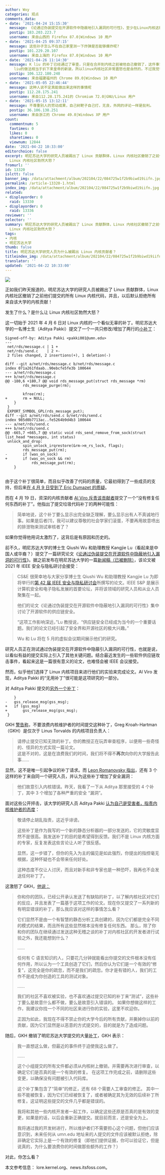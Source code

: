 ```yaml
---
author: Wxy
categories: 观点
comments_data:
- date: '2021-04-24 15:15:30'
  message: 《论通过伪装提交在开源软件中隐蔽地引入漏洞的可行性》，至少在Linux内核这样活跃的开源项目里这么做还是十分困难的，也算是证明了开源的优越吧
  postip: 183.203.223.7
  username: 来自山西的 Firefox 87.0|Windows 10 用户
- date: '2021-04-25 09:37:15'
  message: 这些孙子怎么不在自己家里测一下炸弹是否能够爆炸呢?
  postip: 101.229.20.107
  username: 来自上海的 Firefox 87.0|Windows 10 用户
- date: '2021-04-26 11:14:30'
  message: K liu 的补丁已经通过了审查，只是在合并到内核之前被他自己撤销了，这件事实际证明了一个很久之前就有很多人怀疑的事情，现有的内核审查方式能在多大程度上阻止恶意补丁？K
    liu的做法相当于扒下来皇帝的新装，所以linux内核社区非常震怒也是自然的，不过我觉得他们更应该考虑如何去改进审查流程。
  postip: 106.122.180.248
  username: 来自福建福州的 Chrome 89.0|Windows 10 用户
- date: '2021-05-05 22:46:44'
  message: 这种人说不定真能做出来这样的事情呢
  postip: 112.28.175.241
  username: 来自112.28.175.241的 Chromium 72.0|GNU/Linux 用户
- date: '2021-05-15 13:12:11'
  message: 不尊重别人的劳动成果，自己树靶子自己打，无良，外网的评论一样是批判。
  postip: 36.106.138.251
  username: 来自浙江的 Chrome 49.0|Windows XP 用户
count:
  commentnum: 5
  favtimes: 0
  likes: 0
  sharetimes: 0
  viewnum: 12844
date: '2021-04-22 10:33:00'
editorchoice: false
excerpt: 明尼苏达大学的研究人员被踢出了 Linux 贡献群体，Linux 内核社区撤销了之前他们提交的所有 Linux 内核代码，并且，以后默认拒绝所有来自该大学的内核贡献！发生了什么？是什么让
  Linux 内核社区勃然大怒？
fromurl: ''
id: 13320
islctt: false
banner_img: /data/attachment/album/202104/22/084725w1f2b9biwd19iifn.jpg
permalink: /article-13320-1.html
index_img: /data/attachment/album/202104/22/084725w1f2b9biwd19iifn.jpg
related:
- displayorder: 0
  raid: 13330
- displayorder: 0
  raid: 13336
reviewer: ''
selector: ''
summary: 明尼苏达大学的研究人员被踢出了 Linux 贡献群体，Linux 内核社区撤销了之前他们提交的所有 Linux 内核代码，并且，以后默认拒绝所有来自该大学的内核贡献！发生了什么？是什么让
  Linux 内核社区勃然大怒？
tags:
- 内核
- 明尼苏达大学
thumb: false
title: 明尼苏达大学研究人员为什么被踢出 Linux 内核贡献者？
titleindex_img: /data/attachment/album/202104/22/084725w1f2b9biwd19iifn.jpg
translator: ''
updated: '2021-04-22 10:33:00'
---
```


![](/data/attachment/album/202104/22/084725w1f2b9biwd19iifn.jpg)


正如我们昨天报道的，明尼苏达大学的研究人员被踢出了 Linux 贡献群体，Linux 内核社区撤销了之前他们提交的所有 Linux 内核代码，并且，以后默认拒绝所有来自该大学的内核贡献！


发生了什么？是什么让 Linux 内核社区勃然大怒？


这一切始于 2021 年 4 月 6 日对 Linux 内核的一个看似无辜的补丁。明尼苏达大学的一名博士生（Aditya Pakki）提交了一个一共只修改/增加了两行的[小补丁](https://lore.kernel.org/lkml/20210407000913.2207831-1-pakki001@umn.edu/)：



```
Signed-off-by: Aditya Pakki <pakki001@umn.edu>
---
 net/rds/message.c | 1 +
 net/rds/send.c    | 2 +-
 2 files changed, 2 insertions(+), 1 deletion(-)

diff --git a/net/rds/message.c b/net/rds/message.c
index 071a261fdaab..90ebcfe5fe3b 100644
--- a/net/rds/message.c
+++ b/net/rds/message.c
@@ -180,6 +180,7 @@ void rds_message_put(struct rds_message *rm)
 		rds_message_purge(rm);
 
 		kfree(rm);
+		rm = NULL;
 	}
 }
 EXPORT_SYMBOL_GPL(rds_message_put);
diff --git a/net/rds/send.c b/net/rds/send.c
index 985d0b7713ac..fe5264b9d4b3 100644
--- a/net/rds/send.c
+++ b/net/rds/send.c
@@ -665,7 +665,7 @@ static void rds_send_remove_from_sock(struct list_head *messages, int status)
 unlock_and_drop:
 		spin_unlock_irqrestore(&rm->m_rs_lock, flags);
 		rds_message_put(rm);
-		if (was_on_sock)
+		if (was_on_sock && rm)
 			rds_message_put(rm);
 	}
 
```

由于这个补丁很简单，而且似乎改善了代码的质量，它最初得到了一些成员的支持，但后来[在 4 月 9 日受到了 Eric Dumazet 的质疑](https://lore.kernel.org/lkml/bd3c84bc-6ae0-63e9-61f2-5cf64a976531@gmail.com/)。


而在 4 月 19 日，资深的内核贡献者 [Al Viro 斥责该贡献者](https://lore.kernel.org/lkml/YH4Aa1zFAWkITsNK@zeniv-ca.linux.org.uk/)提交了一个“没有修复任何东西的补丁”。他指出了提交垃圾代码补丁的两种可能性：



> 
> 简单地说，这个补丁要么显示出完全缺乏理解，要么显示出有人不真诚地行事。如果是后者[1]，我可以建议尊敬的社会学家们滚蛋，不要再用故意喷出的排泄物来测试审核者了？
> 
> 
> 


如果你觉得他用词太激烈了，这背后是有原因和历史的。


前不久，明尼苏达大学的博士生 Qiushi Wu 和助理教授 Kangjie Lu（看起来是中国人或华裔？）提交了一篇研究论文《[论通过伪装提交在开源软件中隐蔽地引入漏洞的可行性](https://github.com/QiushiWu/QiushiWu.github.io/blob/main/papers/OpenSourceInsecurity.pdf)》。据之前发布在明尼苏达大学的一篇[新闻稿（已被删除）](https://cse.umn.edu/cs/news/paper-accepted-ieee-symposium-security-and-privacy-2021)，该论文被 2021 年 IEEE 安全与隐私研讨会接受：



> 
> CS&E 很荣幸地与大家分享博士生 Qiushi Wu 和助理教授 Kangjie Lu 为即将举行的[第 42 届 IEEE 安全与隐私研讨会](https://www.ieee-security.org/TC/SP2021/program-papers.html)所撰写的论文。IEEE S&P 是展示计算机安全和电子隐私发展的首要论坛，并将该领域的研究人员和从业人员聚集在一起。
> 
> 
> 他们的论文《论通过伪装提交在开源软件中隐蔽地引入漏洞的可行性》集中讨论了开源软件的供应链安全。
> 
> 
> “这项工作影响深远，”Lu 教授说，“供应链安全已经成为当今的一个重要话题。我们的论文已经引起了安全界和开源社区的极大兴趣。”
> 
> 
> Wu 和 Lu 将在 5 月的虚拟会议期间展示他们的研究。
> 
> 
> 


研究人员正在测试通过伪装提交在开源软件中隐蔽引入漏洞的可行性，也就是说，以看似有益的提交实际上引入了其他关键问题。结合最近发生的一些软件供应链攻击事件，看起来这是一篇很有意义的论文，也难怪会被 IEEE 会议接受。


然而，似乎他们选择了 Linux 内核项目来进行他们的实验来完成论文。Al Viro 发现，Aditya Pakki 的“无用补丁”很可能是这项研究的一部分。


对 Aditya Pakki 提交的[另外一个补丁](https://lore.kernel.org/linux-nfs/20210407001658.2208535-1-pakki001@umn.edu/)：



```
 	}
-	gss_release_msg(gss_msg);
+	if (gss_msg)
+		gss_release_msg(gss_msg);
 }
```

GKH [警告称](https://lore.kernel.org/linux-nfs/YH5%2Fi7OvsjSmqADv@kroah.com/)，不要浪费内核维护者的时间提交这种补丁，Greg Kroah-Hartman（GKH）是仅次于 Linus Torvalds 的内核项目负责人：



> 
> 请停止提交已知无效的补丁。你的教授正在玩弄审查程序，以便用一些奇怪的、怪异的方式实现一篇论文。  
> 这是不对的，这是在浪费我们的时间，我们将不得不**再次**向你的大学报告此事……
> 
> 
> 


显然，这不是唯一引起争议的补丁请求。而 [Leon Romanovsky 指出](https://lore.kernel.org/linux-nfs/YH+zwQgBBGUJdiVK@unreal/)，还有 3 个这样的补丁来自同一个研究人员，并认为这些补丁增加了安全漏洞： 






> 他们故意引入内核错误。昨天，我看了一下从 Aditya 那里接受的 4 个补丁，其中 3 个增加了各种严重的安全 “漏洞”。


面对这些公开抨击，该大学的研究人员 Aditya Pakki [认为自己是受害者，指责内核维护者的态度](https://lore.kernel.org/linux-nfs/YH%2FfM%2FTsbmcZzwnX@kroah.com/)：



> 
> 敬请停止胡乱指责，这近乎诽谤。
> 
> 
> 这些补丁是作为我写的一个新的静态分析器的一部分发送的，它的灵敏度显然不是很高。我发送补丁的目的是希望得到反馈。我们不是 Linux 内核方面的专家，反复发表这些言论让人听了很反感。
> 
> 
> 显然，这一步错了，但你的先入为主的偏见是如此强烈，你提出的指控毫无根据，这种怀疑也不会带来任何好处。
> 
> 
> 这种态度不仅让人讨厌，而且对新手和非专家也是一种恐吓，我再也不会发送任何补丁了。
> 
> 
> 


这激怒了 GKH，[他说：](https://lore.kernel.org/linux-nfs/YH%2FfM%2FTsbmcZzwnX@kroah.com/)



> 
> 你和你的团队，已经公开承认发送了有缺陷的补丁，以了解内核社区对它们的反应，并且发表了一篇基于这项工作的论文。现在你又提交了一系列新的有明显错误的补丁，那么我应该对这样的事情怎么看？
> 
> 
> 它们显然不是由一个有智慧的静态分析工具创建的，因为它们都是完全不同的模式的结果，而且所有这些显然根本没有修复任何东西。 那么，除了你和你的团队在继续通过发送这种无稽之谈的补丁对内核社区的开发者进行试验之外，我还能想到什么？
> 
> 
> ……
> 
> 
> 任何有 C 语言知识的人，只要花几分钟就能看出你提交的文件根本没有任何作用，所以认为一个工具创造了它们，然后你认为它们是一个有效的“修复”，这完全是你的疏忽，而不是我们的疏忽。你才是有错的人，我们的工作不是成为你创造的工具的测试对象。
> 
> 
> ……
> 
> 
> 我们的社区不喜欢被实验，也不喜欢通过提交已知的补丁来“测试”，这些补丁要么是故意什么都不做，要么是故意引入错误的。 如果你想做这样的工作，我建议你找一个不同的社区来进行你的实验，这里不欢迎你。
> 
> 
> 正因为如此，我现在不得不禁止你的大学今后的所有贡献，并撕掉你以前的贡献，因为它们显然是以恶意的方式提交的，目的就是为了造成问题。
> 
> 
> 


随后，GKH 撤销了明尼苏达大学提交的大量[补丁](https://lore.kernel.org/lkml/20210421130105.1226686-1-gregkh@linuxfoundation.org/)，GKH 表示：



> 
> 我一直想这么做，但最近的事件终于迫使我这么做了。
> 
> 
> ……
> 
> 
> 这个小组提交的所有文件都必须从内核树上撤销，并需要再次进行审查，以确定它们是否真的是一个有效的修复。 在这项工作完成之前，请删除这些变更，以确保没有问题被引入代码库。
> 
> 
> 这个补丁集包含了“简单”的修正，还有 68 个需要人工审查的修正。 其中一些不能被恢复，因为它们已经被恢复了，或者被确定其为无效的后续补丁所修复。这证明这些提交的文件几乎都是错误的。
> 
> 
> 我将和其他一些内核开发者一起工作，以确定这些还原是否真的是有效的变更，如果是的话，以后会重新正确提交。就目前而言，还是安全为上。
> 
> 
> 我将通过我的开发树进行，所以维护者们不需要担心这个问题，但他们应该意识到，未来任何从 umn.edu 地址来的人提交的文件应该被默认拒绝，除非确定它实际上是一个有效的修复（即他们提供证据，你可以验证它，但是说真的，为什么要浪费你的时间做那些额外的工作？）
> 
> 
> 


对此，你怎么看？


本文参考信息： lore.kernel.org、news.itsfoss.com。